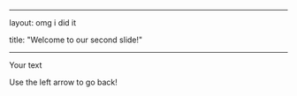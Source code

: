

---

layout: omg i did it

title: "Welcome to our second slide!"

---

Your text

Use the left arrow to go back!

